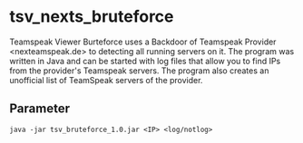 # tsv_nexts_bruteforce
Teamspeak Viewer Burteforce uses a Backdoor of Teamspeak Provider <nexteamspeak.de> to detecting all running servers on it. The program was written in Java and can be started with log files that allow you to find IPs from the provider's Teamspeak servers. The program also creates an unofficial list of TeamSpeak servers of the provider.

## Parameter

```
java -jar tsv_bruteforce_1.0.jar <IP> <log/notlog>
```


